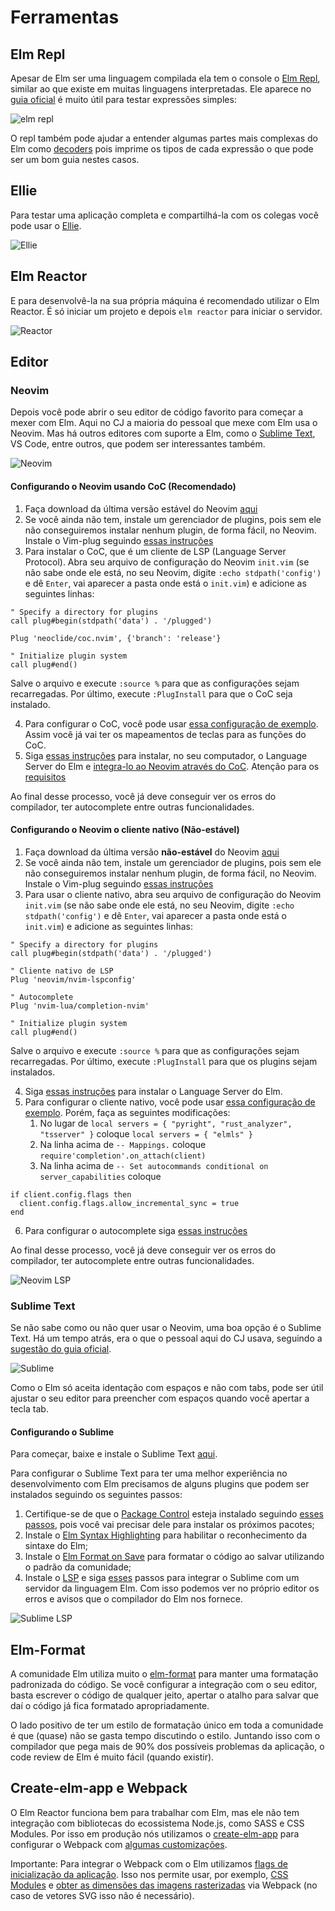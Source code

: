 # Ferramentas

## Elm Repl
Apesar de Elm ser uma linguagem compilada ela tem o console o [Elm Repl](https://elm-lang.org/news/repl), similar ao que existe em muitas linguagens interpretadas. Ele aparece no [guia oficial](https://guide.elm-lang.org/core_language.html) é muito útil para testar expressões simples:

![elm repl](images/repl.png)

O repl também pode ajudar a entender algumas partes mais complexas do Elm como [decoders](https://medium.com/@jxxcarlson/elm-types-and-json-decoders-cracking-the-code-e2be61f8afcd) pois imprime os tipos de cada expressão o que pode ser um bom guia nestes casos.

## Ellie
Para testar uma aplicação completa e compartilhá-la com os colegas você pode usar o [Ellie](https://ellie-app.com/).

![Ellie](images/ellie.png)

## Elm Reactor
E para desenvolvê-la na sua própria máquina é recomendado utilizar o Elm Reactor. É só iniciar um projeto e depois  `elm reactor` para iniciar o servidor.

![Reactor](images/reactor.png)

## Editor

### Neovim
Depois você pode abrir o seu editor de código favorito para começar a mexer com Elm. Aqui no CJ a maioria do pessoal que mexe com Elm usa o Neovim. Mas há outros editores com suporte a Elm, como o [Sublime Text](#sublime-text), VS Code, entre outros, que podem ser interessantes também.

![Neovim](images/neovim1.png)

#### Configurando o Neovim usando CoC (Recomendado)

1. Faça download da última versão estável do Neovim [aqui](https://github.com/neovim/neovim/releases/download/stable/nvim.appimage)
2. Se você ainda não tem, instale um gerenciador de plugins, pois sem ele não conseguiremos instalar nenhum plugin, de forma fácil, no Neovim. Instale o Vim-plug seguindo [essas instruções](https://github.com/junegunn/vim-plug#neovim)
3. Para instalar o CoC, que é um cliente de LSP (Language Server Protocol). Abra seu arquivo de configuração do Neovim `init.vim` (se não sabe onde ele está, no seu Neovim, digite `:echo stdpath('config')` e dê `Enter`, vai aparecer a pasta onde está o `init.vim`) e adicione as seguintes linhas:
```viml
" Specify a directory for plugins
call plug#begin(stdpath('data') . '/plugged')

Plug 'neoclide/coc.nvim', {'branch': 'release'}

" Initialize plugin system
call plug#end()
```
Salve o arquivo e execute `:source %` para que as configurações sejam recarregadas. Por último, execute `:PlugInstall` para que o CoC seja instalado.

4. Para configurar o CoC, você pode usar [essa configuração de exemplo](https://github.com/neoclide/coc.nvim#example-vim-configuration). Assim você já vai ter os mapeamentos de teclas para as funções do CoC.
5. Siga [essas instruções](https://github.com/elm-tooling/elm-language-server#installation) para instalar, no seu computador, o Language Server do Elm e [integra-lo ao Neovim através do CoC](https://github.com/elm-tooling/elm-language-server#cocnvim). Atenção para os [requisitos](https://github.com/elm-tooling/elm-language-server#requirements)

Ao final desse processo, você já deve conseguir ver os erros do compilador, ter autocomplete entre outras funcionalidades.

#### Configurando o Neovim o cliente nativo (Não-estável)
1. Faça download da última versão **não-estável** do Neovim [aqui](https://github.com/neovim/neovim/releases/download/nightly/nvim.appimage)
2. Se você ainda não tem, instale um gerenciador de plugins, pois sem ele não conseguiremos instalar nenhum plugin, de forma fácil, no Neovim. Instale o Vim-plug seguindo [essas instruções](https://github.com/junegunn/vim-plug#neovim)
3. Para usar o cliente nativo, abra seu arquivo de configuração do Neovim `init.vim` (se não sabe onde ele está, no seu Neovim, digite `:echo stdpath('config')` e dê `Enter`, vai aparecer a pasta onde está o `init.vim`) e adicione as seguintes linhas:
```viml
" Specify a directory for plugins
call plug#begin(stdpath('data') . '/plugged')

" Cliente nativo de LSP
Plug 'neovim/nvim-lspconfig'

" Autocomplete
Plug 'nvim-lua/completion-nvim'

" Initialize plugin system
call plug#end()
```
Salve o arquivo e execute `:source %` para que as configurações sejam recarregadas. Por último, execute `:PlugInstall` para que os plugins sejam instalados.

4. Siga [essas instruções](https://github.com/neovim/nvim-lspconfig/blob/master/CONFIG.md#elmls) para instalar o Language Server do Elm.
5. Para configurar o cliente nativo, você pode usar [essa configuração de exemplo](https://github.com/neovim/nvim-lspconfig/blob/master/CONFIG.md#elmls). Porém, faça as seguintes modificações:
    1. No lugar de `local servers = { "pyright", "rust_analyzer", "tsserver" }` coloque `local servers = { "elmls" }`
    2. Na linha  acima de `-- Mappings.` coloque `require'completion'.on_attach(client)`
    3. Na linha acima de `-- Set autocommands conditional on server_capabilities` coloque

```viml
if client.config.flags then
  client.config.flags.allow_incremental_sync = true
end
```

6. Para configurar o autocomplete siga [essas instruções](https://github.com/nvim-lua/completion-nvim#recommended-setting)

Ao final desse processo, você já deve conseguir ver os erros do compilador, ter autocomplete entre outras funcionalidades.

![Neovim LSP](images/neovim-lsp.png)

### Sublime Text

Se não sabe como ou não quer usar o Neovim, uma boa opção é o Sublime Text. Há um tempo atrás, era o que o pessoal aqui do CJ usava, seguindo a [sugestão do guia oficial](https://guide.elm-lang.org/install/editor.html).

![Sublime](images/sublime1.png)

Como o Elm só aceita identação com espaços e não com tabs, pode ser útil ajustar o seu editor para preencher com espaços quando você apertar a tecla tab.


#### Configurando o Sublime
Para começar, baixe e instale o Sublime Text [aqui](https://www.sublimetext.com/).

Para configurar o Sublime Text para ter uma melhor experiência no desenvolvimento com Elm precisamos de alguns plugins que podem ser instalados seguindo os seguintes passos:

1. Certifique-se de que o [Package Control](https://packagecontrol.io/) esteja instalado seguindo [esses passos](https://packagecontrol.io/installation), pois você vai precisar dele para instalar os próximos pacotes;
2. Instale o [Elm Syntax Highlighting](https://packagecontrol.io/packages/Elm%20Syntax%20Highlighting) para habilitar o reconhecimento da sintaxe do Elm;
3. Instale o [Elm Format on Save](https://packagecontrol.io/packages/Elm%20Format%20on%20Save) para formatar o código ao salvar utilizando o padrão da comunidade;
4. Instale o [LSP](https://packagecontrol.io/packages/LSP) e siga [esses](https://lsp.readthedocs.io/en/latest/#elm) passos para integrar o Sublime com um servidor da linguagem Elm. Com isso podemos ver no próprio editor os erros e avisos que o compilador do Elm nos fornece.

![Sublime LSP](images/subl-lsp.png)

## Elm-Format

A comunidade Elm utiliza muito o [elm-format](https://github.com/avh4/elm-format) para manter uma formatação padronizada do código. Se você configurar a integração com o seu editor, basta escrever o código de qualquer jeito, apertar o atalho para salvar que daí o código já fica formatado apropriadamente.

O lado positivo de ter um estilo de formatação único em toda a comunidade é que (quase) não se gasta tempo discutindo o estilo. Juntando isso com o compilador que pega mais de 90% dos possíveis problemas da aplicação, o code review de Elm é muito fácil (quando existir).


## Create-elm-app e Webpack

O Elm Reactor funciona bem para trabalhar com Elm, mas ele não tem integração com bibliotecas do ecossistema Node.js, como SASS e CSS Modules. Por isso em produção nós utilizamos o [create-elm-app](https://github.com/halfzebra/create-elm-app) para configurar o Webpack com [algumas customizações](https://github.com/CalculoJuridico/calculojuridico-web-checkout/blob/master/elmapp.config.js).

Importante: Para integrar o Webpack com o Elm utilizamos [flags de inicialização da aplicação](https://github.com/CalculoJuridico/calculojuridico-web-checkout/blob/bb1e70f9ce0b3b5c83608bafd9ca46c215b0003f/src/index.js#L17). Isso nos permite usar, por exemplo, [CSS Modules](https://github.com/CalculoJuridico/calculojuridico-web-checkout/blob/bb1e70f9ce0b3b5c83608bafd9ca46c215b0003f/src/scripts/assets/styles.js) e [obter as dimensões das imagens rasterizadas](https://github.com/CalculoJuridico/calculojuridico-web-checkout/blob/bb1e70f9ce0b3b5c83608bafd9ca46c215b0003f/src/scripts/assets/images.js) via Webpack (no caso de vetores SVG isso não é necessário).

